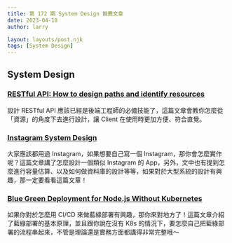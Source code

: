 ```yaml
---
title: 第 172 期 System Design 推薦文章
date: 2023-04-18
author: larry

layout: layouts/post.njk
tags: [System Design]
---
```


## System Design

### [RESTful API: How to design paths and identify resources](https://homuchen.com/posts/restful-api-how-to-design-paths-and-identify-resources/)

設計 RESTful API 應該已經是後端工程師的必備技能了，這篇文章會教你怎麼從「資源」的角度下去進行設計，讓 Client 在使用時更加方便、符合直覺。

### [Instagram System Design](https://link.medium.com/YigXEzFQEyb)

大家應該都用過 Instagram，如果想要自己寫一個 Instagram，那你會怎麼實作呢？這篇文章講了怎麼設計一個類似 Instagram 的 App，另外，文中也有提到怎麼進行容量估算、以及如何做資料庫的設計等等，如果對於大型系統的設計有興趣，那一定要看看這篇文章！

### [Blue Green Deployment for Node.js Without Kubernetes](https://semaphoreci.com/blog/blue-green-deployment-nodejs)

如果你對於怎麼用 CI/CD 來做藍綠部署有興趣，那你來對地方了！這篇文章介紹了藍綠部署的基本原理，並且跟你說在沒有 K8s 的情況下，要怎麼自己把藍綠部署的流程串起來，不管是理論還是實務方面都講得非常完整哦～
